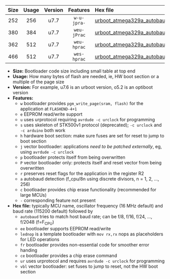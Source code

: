 |Size|Usage|Version|Features|Hex file|
|:-:|:-:|:-:|:-:|:--|
|252|256|u7.7|`w-u-jpra-`|[urboot_atmega329a_autobaud_ur_vbl.hex](https://raw.githubusercontent.com/stefanrueger/urboot.hex/main/mcus/atmega329a/autobaud/urboot_atmega329a_autobaud_ur_vbl.hex)|
|380|384|u7.7|`weu-jPrac`|[urboot_atmega329a_autobaud_ee_lednop_fr_ce_ur_vbl.hex](https://raw.githubusercontent.com/stefanrueger/urboot.hex/main/mcus/atmega329a/autobaud/urboot_atmega329a_autobaud_ee_lednop_fr_ce_ur_vbl.hex)|
|362|512|u7.7|`weu-hprac`|[urboot_atmega329a_autobaud_ee_lednop_fr_ce_ur.hex](https://raw.githubusercontent.com/stefanrueger/urboot.hex/main/mcus/atmega329a/autobaud/urboot_atmega329a_autobaud_ee_lednop_fr_ce_ur.hex)|
|466|512|u7.7|`wes-hprac`|[urboot_atmega329a_autobaud_ee_lednop_fr_ce.hex](https://raw.githubusercontent.com/stefanrueger/urboot.hex/main/mcus/atmega329a/autobaud/urboot_atmega329a_autobaud_ee_lednop_fr_ce.hex)|

- **Size:** Bootloader code size including small table at top end
- **Usage:** How many bytes of flash are needed, ie, HW boot section or a multiple of the page size
- **Version:** For example, u7.6 is an urboot version, o5.2 is an optiboot version
- **Features:**
  + `w` bootloader provides `pgm_write_page(sram, flash)` for the application at `FLASHEND-4+1`
  + `e` EEPROM read/write support
  + `u` uses urprotocol requiring `avrdude -c urclock` for programming
  + `s` uses skeleton of STK500v1 protocol (deprecated); `-c urclock` and `-c arduino` both work
  + `h` hardware boot section: make sure fuses are set for reset to jump to boot section
  + `j` vector bootloader: applications *need to be patched externally*, eg, using `avrdude -c urclock`
  + `p` bootloader protects itself from being overwritten
  + `P` vector bootloader only: protects itself and reset vector from being overwritten
  + `r` preserves reset flags for the application in the register R2
  + `a` autobaud detection (f_cpu/8n using discrete divisors, n = 1, 2, ..., 256)
  + `c` bootloader provides chip erase functionality (recommended for large MCUs)
  + `-` corresponding feature not present
- **Hex file:** typically MCU name, oscillator frequency (16 MHz default) and baud rate (115200 default) followed by
  + `autobaud` tries to match host baud rate; can be f/8, f/16, f/24, ..., f/2048 (f=F<sub>CPU</sub>)
  + `ee` bootloader supports EEPROM read/write
  + `lednop` is a template bootloader with `mov rx,rx` nops as placeholders for LED operations
  + `fr` bootloader provides non-essential code for smoother error handing
  + `ce` bootloader provides a chip erase command
  + `ur` uses urprotocol and requires `avrdude -c urclock` for programming
  + `vbl` vector bootloader: set fuses to jump to reset, not the HW boot section
